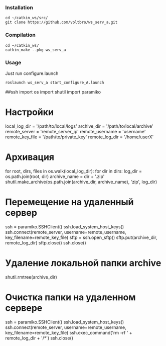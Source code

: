 ### Installation
```
cd ~/catkin_ws/src/
git clone https://github.com/voltbro/ws_serv_a.git 
```
### Compilation
```
cd ~/catkin_ws/
catkin_make --pkg ws_serv_a
```
### Usage

Just run configure.launch
```
roslaunch ws_serv_a start_configure_A.launch
```

##ssh
import os
import shutil
import paramiko

# Настройки
local_log_dir = '/path/to/local/logs'
archive_dir = '/path/to/local/archive'
remote_server = 'remote_server_ip'
remote_username = 'username'
remote_key_file = '/path/to/private_key'
remote_log_dir = '/home/userX'

# Архивация
for root, dirs, files in os.walk(local_log_dir):
    for dir in dirs:
        log_dir = os.path.join(root, dir)
        archive_name = dir + '.zip'
        shutil.make_archive(os.path.join(archive_dir, archive_name), 'zip', log_dir)

# Перемещение на удаленный сервер
ssh = paramiko.SSHClient()
ssh.load_system_host_keys()
ssh.connect(remote_server, username=remote_username, key_filename=remote_key_file)
sftp = ssh.open_sftp()
sftp.put(archive_dir, remote_log_dir)
sftp.close()
ssh.close()

# Удаление локальной папки archive
shutil.rmtree(archive_dir)

# Очистка папки на удаленном сервере
ssh = paramiko.SSHClient()
ssh.load_system_host_keys()
ssh.connect(remote_server, username=remote_username, key_filename=remote_key_file)
ssh.exec_command('rm -rf ' + remote_log_dir + '/*')
ssh.close()

